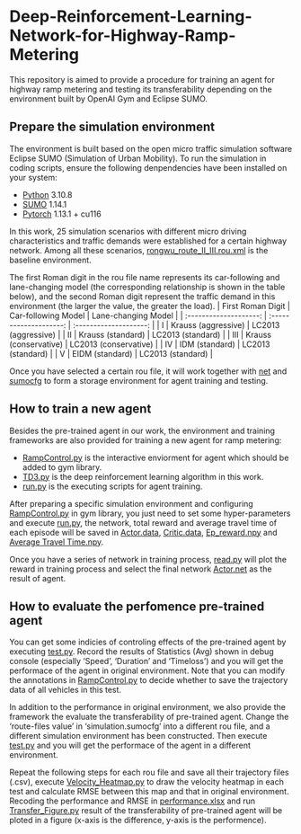 # Deep-Reinforcement-Learning-Network-for-Highway-Ramp-Metering
This repository is aimed to provide a procedure for training an agent for highway ramp metering and testing its transferability depending on the environment built by OpenAI Gym and Eclipse SUMO.

## Prepare the simulation environment
The environment is built based on the open micro traffic simulation software Eclipse SUMO (Simulation of Urban Mobility). To run the simulation in coding scripts, ensure the following denpendencies have been installed on your system:
* [Python](https://www.python.org/) 3.10.8
* [SUMO](https://eclipse.dev/sumo/) 1.14.1
* [Pytorch](https://pytorch.org/) 1.13.1 + cu116

In this work, 25 simulation scenarios with different micro driving characteristics and traffic demands were established for a certain highway network. Among all these scenarios, 
[rongwu_route_II_III.rou.xml](https://github.com/YuHan-Research-Group-SEU/Deep-Reinforcement-Learning-Network-for-Highway-Ramp-Metering/blob/main/Simulation/rongwu_route_II_III.rou.xml) is the baseline environment.  

The first Roman digit in the rou file name represents its car-following and lane-changing model (the corresponding relationship is shown in the table below), and the second Roman digit represent the traffic demand in this environment (the larger the value, the greater the load).
| First Roman Digit      | Car-following Model    | Lane-changing Model    |
| :--------------------: | :--------------------: | :--------------------: |
| I                      | Krauss (aggressive)    | LC2013 (aggressive)    |
| II                     | Krauss (standard)      | LC2013 (standard)      |
| III                    | Krauss (conservative)  | LC2013 (conservative)  |
| IV                     | IDM (standard)         | LC2013 (standard)      |
| V                      | EIDM (standard)        | LC2013 (standard)      |

Once you have selected a certain rou file, it will work together with [net](https://github.com/YuHan-Research-Group-SEU/Deep-Reinforcement-Learning-Network-for-Highway-Ramp-Metering/blob/main/Simulation/rongwu.net.xml)
and [sumocfg](https://github.com/YuHan-Research-Group-SEU/Deep-Reinforcement-Learning-Network-for-Highway-Ramp-Metering/blob/main/Simulation/simulation.sumocfg) to form a storage environment for agent training and testing. 

## How to train a new agent
Besides the pre-trained agent in our work, the environment and training frameworks are also provided for training a new agent for ramp metering:  
* [RampControl.py](https://github.com/YuHan-Research-Group-SEU/Deep-Reinforcement-Learning-Network-for-Highway-Ramp-Metering/blob/main/Env/RampControl.py) is the interactive enviorment for agent which should be added to gym library.
* [TD3.py](https://github.com/YuHan-Research-Group-SEU/Deep-Reinforcement-Learning-Network-for-Highway-Ramp-Metering/blob/main/Model%20and%20Training/TD3.py) is the deep reinforcement learning algorithm in this work.
* [run.py](https://github.com/YuHan-Research-Group-SEU/Deep-Reinforcement-Learning-Network-for-Highway-Ramp-Metering/blob/main/Model%20and%20Training/run.py) is the executing scripts for agent training.

After preparing a specific simulation environment and configuring [RampControl.py](https://github.com/YuHan-Research-Group-SEU/Deep-Reinforcement-Learning-Network-for-Highway-Ramp-Metering/blob/main/Env/RampControl.py) in gym library, you just 
need to set some hyper-parameters and execute [run.py](https://github.com/YuHan-Research-Group-SEU/Deep-Reinforcement-Learning-Network-for-Highway-Ramp-Metering/blob/main/Model%20and%20Training/run.py), the network, total reward and average travel time of each episode will be saved 
in [Actor.data](https://github.com/YuHan-Research-Group-SEU/Deep-Reinforcement-Learning-Network-for-Highway-Ramp-Metering/blob/main/Results/Actor.data), [Critic.data](https://github.com/YuHan-Research-Group-SEU/Deep-Reinforcement-Learning-Network-for-Highway-Ramp-Metering/blob/main/Results/Critic.data), 
[Ep_reward.npy](https://github.com/YuHan-Research-Group-SEU/Deep-Reinforcement-Learning-Network-for-Highway-Ramp-Metering/blob/main/Results/Ep_Reward.npy) and [Average Travel Time.npy](https://github.com/YuHan-Research-Group-SEU/Deep-Reinforcement-Learning-Network-for-Highway-Ramp-Metering/blob/main/Results/Average%20Travel%20Time.npy).

Once you have a series of network in training process, [read.py](https://github.com/YuHan-Research-Group-SEU/Deep-Reinforcement-Learning-Network-for-Highway-Ramp-Metering/blob/main/Read%20and%20Test/read.py) will plot the reward in training process and select the final network 
[Actor.net](https://github.com/YuHan-Research-Group-SEU/Deep-Reinforcement-Learning-Network-for-Highway-Ramp-Metering/blob/main/Results/Actor.net) as the result of agent.

## How to evaluate the perfomence pre-trained agent
You can get some indicies of controling effects of the pre-trained agent by executing [test.py](https://github.com/YuHan-Research-Group-SEU/Deep-Reinforcement-Learning-Network-for-Highway-Ramp-Metering/blob/main/Read%20and%20Test/test.py). Record the results of Statistics (Avg) shown in debug console (especially ‘Speed’, ‘Duration’ and ‘Timeloss’) 
and you will get the performace of the agent in original environment. Note that you can modify the annotations in [RampControl.py](https://github.com/YuHan-Research-Group-SEU/Deep-Reinforcement-Learning-Network-for-Highway-Ramp-Metering/blob/main/Env/RampControl.py) to decide whether to save the trajectory data of all vehicles in this test.  

In addition to the performance in original environment, we also provide the framework the evaluate the transferability of pre-trained agent. Change the ‘route-files value’ in ‘simulation.sumocfg’  into a different rou file, and a different simulation environment has been constructed. Then 
execute [test.py](https://github.com/YuHan-Research-Group-SEU/Deep-Reinforcement-Learning-Network-for-Highway-Ramp-Metering/blob/main/Read%20and%20Test/test.py) and you will get the performace of the agent in a different environment. 

Repeat the following steps for each rou file and save all their trajectory files (.csv), execute [Velocity_Heatmap.py](https://github.com/YuHan-Research-Group-SEU/Deep-Reinforcement-Learning-Network-for-Highway-Ramp-Metering/blob/main/Transferability%20Test/Velocity_Heatmap.py) to draw the velocity heatmap in each test and calculate RMSE between this map and 
that in original environment. Recoding the performance and RMSE in [performance.xlsx](https://github.com/YuHan-Research-Group-SEU/Deep-Reinforcement-Learning-Network-for-Highway-Ramp-Metering/blob/main/Transferability%20Test/Performance.xlsx) and run [Transfer_Figure.py](https://github.com/YuHan-Research-Group-SEU/Deep-Reinforcement-Learning-Network-for-Highway-Ramp-Metering/blob/main/Transferability%20Test/Transfer_Figure.py) 
result of the transferability of pre-trained agent will be ploted in a figure (x-axis is the difference, y-axis is the performence).
